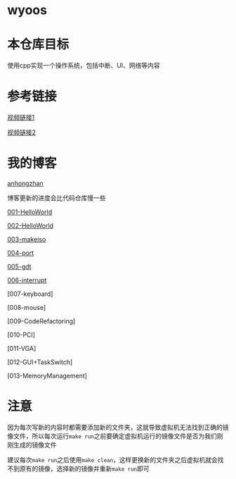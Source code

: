 # wyoos

# 本仓库目标

使用cpp实现一个操作系统，包括中断、UI、网络等内容

# 参考链接

[视频链接1](https://www.bilibili.com/video/BV1RX4y157CM?p=1&vd_source=71ff1308c23d0ef0791f945a3cc515e6)

[视频链接2](https://www.bilibili.com/video/BV1Ut411o7VG?p=2&share_medium=android&share_plat=android&share_source=COPY&share_tag=s_i&timestamp=1614198935&unique_k=Vu8Mmp&vd_source=71ff1308c23d0ef0791f945a3cc515e6)

# 我的博客

[anhongzhan](https://anhongzhan.github.io)

博客更新的进度会比代码仓库慢一些

[001-HelloWorld](https://anhongzhan.github.io/2022/09/19/wyoos001/)

[002-HelloWorld](https://anhongzhan.github.io/2022/09/20/wyoos002/)

[003-makeiso](https://anhongzhan.github.io/2022/09/21/wyoos003/)

[004-port](https://anhongzhan.github.io/2022/09/26/wyoos004/)

[005-gdt](https://anhongzhan.github.io/2022/09/30/wyoos005/)

[006-interrupt](https://anhongzhan.github.io/2022/10/06/wyoos006/)

[007-keyboard]

[008-mouse]

[009-CodeRefactoring]

[010-PCI]

[011-VGA]

[012-GUI+TaskSwitch]

[013-MemoryManagement]

# 注意

因为每次写新的内容时都需要添加新的文件夹，这就导致虚拟机无法找到正确的镜像文件，所以每次运行`make run`之前要确定虚拟机运行的镜像文件是否为我们刚刚生成的镜像文件

建议每次`make run`之后使用`make clean`，这样更换新的文件夹之后虚拟机就会找不到原有的镜像，选择新的镜像并重新`make run`即可